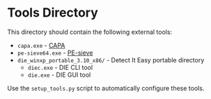 # Tools Directory

This directory should contain the following external tools:

- `capa.exe` - [CAPA](https://github.com/mandiant/capa/releases)
- `pe-sieve64.exe` - [PE-sieve](https://github.com/hasherezade/pe-sieve/releases)
- `die_winxp_portable_3.10_x86/` - Detect It Easy portable directory
  - `diec.exe` - DIE CLI tool
  - `die.exe` - DIE GUI tool

Use the `setup_tools.py` script to automatically configure these tools. 